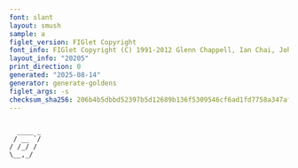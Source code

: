 ```yaml
---
font: slant
layout: smush
sample: a
figlet_version: FIGlet Copyright
font_info: FIGlet Copyright (C) 1991-2012 Glenn Chappell, Ian Chai, John Cowan,
layout_info: "20205"
print_direction: 0
generated: "2025-08-14"
generator: generate-goldens
figlet_args: -s
checksum_sha256: 206b4b5dbbd52397b5d12689b136f5309546cf6ad1fd7758a347af68dbbd8b8d
---
```


```text
        
  ____ _
 / __ `/
/ /_/ / 
\__,_/  
        
```
